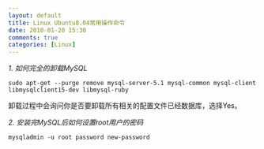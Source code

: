 ```yaml
---
layout: default
title: Linux Ubuntu8.04常用操作命令
date: 2010-01-20 15:30
comments: true
categories: [Linux]
---
```


*1. 如何完全的卸载MySQL*
```
sudo apt-get --purge remove mysql-server-5.1 mysql-common mysql-client libmysqlclient15-dev libmysql-ruby
```
卸载过程中会询问你是否要卸载所有相关的配置文件已经数据库，选择Yes。

*2. 安装完MySQL后如何设置root用户的密码*
```
mysqladmin -u root password new-password
```
